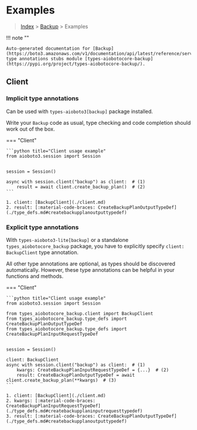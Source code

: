 # Examples

> [Index](../README.md) > [Backup](./README.md) > Examples

!!! note ""

    Auto-generated documentation for [Backup](https://boto3.amazonaws.com/v1/documentation/api/latest/reference/services/backup.html#Backup)
    type annotations stubs module [types-aiobotocore-backup](https://pypi.org/project/types-aiobotocore-backup/).

## Client

### Implicit type annotations

Can be used with `types-aioboto3[backup]` package installed.

Write your `Backup` code as usual,
type checking and code completion should work out of the box.



=== "Client"

    ```python title="Client usage example"
    from aioboto3.session import Session


    session = Session()

    async with session.client("backup") as client:  # (1)
        result = await client.create_backup_plan()  # (2)
    ```

    1. client: [BackupClient](./client.md)
    2. result: [:material-code-braces: CreateBackupPlanOutputTypeDef](./type_defs.md#createbackupplanoutputtypedef) 






### Explicit type annotations

With `types-aioboto3-lite[backup]`
or a standalone `types_aiobotocore_backup` package, you have to explicitly specify
`client: BackupClient` type annotation.

All other type annotations are optional, as types should be discovered automatically.
However, these type annotations can be helpful in your functions and methods.


=== "Client"

    ```python title="Client usage example"
    from aioboto3.session import Session

    from types_aiobotocore_backup.client import BackupClient
    from types_aiobotocore_backup.type_defs import CreateBackupPlanOutputTypeDef
    from types_aiobotocore_backup.type_defs import CreateBackupPlanInputRequestTypeDef


    session = Session()

    client: BackupClient
    async with session.client("backup") as client:  # (1)
        kwargs: CreateBackupPlanInputRequestTypeDef = {...}  # (2)
        result: CreateBackupPlanOutputTypeDef = await client.create_backup_plan(**kwargs)  # (3)
    ```

    1. client: [BackupClient](./client.md)
    2. kwargs: [:material-code-braces: CreateBackupPlanInputRequestTypeDef](./type_defs.md#createbackupplaninputrequesttypedef) 
    3. result: [:material-code-braces: CreateBackupPlanOutputTypeDef](./type_defs.md#createbackupplanoutputtypedef) 






